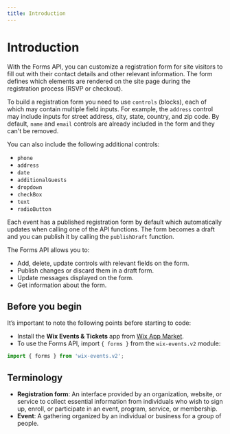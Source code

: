 ```yaml
---
title: Introduction
---
```

# Introduction

With the Forms API, you can customize a registration form for site visitors to fill out with their contact details and other relevant information. The form defines which elements are rendered on the site page during the registration process (RSVP or checkout).    

To build a registration form you need to use `controls` (blocks), each of which may contain multiple field inputs. For example, the `address` control may include inputs for street address, city, state, country, and zip code. By default, `name` and `email` controls are already included in the form and they can't be removed.    

You can also include the following additional controls:

- `phone`
- `address`
- `date`
- `additionalGuests`
- `dropdown`
- `checkBox`
- `text`
- `radioButton`

Each event has a published registration form by default which automatically updates when calling one of the API functions. The form becomes a draft and you can publish it by calling the `publishDraft` function.

The Forms API allows you to:  

- Add, delete, update controls with relevant fields on the form.
- Publish changes or discard them in a draft form.
- Update messages displayed on the form.
- Get information about the form.

## Before you begin

It’s important to note the following points before starting to code:  

- Install the **Wix Events & Tickets** app from [Wix App Market](https://www.wix.com/app-market/wix-events?referral=category&appIndex=5&referralTag=booking--events).
- To use the Forms API, import `{ forms }` from the `wix-events.v2` module:

```javascript
import { forms } from 'wix-events.v2';
```

## Terminology

- **Registration form**: An interface provided by an organization, website, or service to collect essential information from individuals who wish to sign up, enroll, or participate in an event, program, service, or membership.
- **Event**: A gathering organized by an individual or business for a group of people.